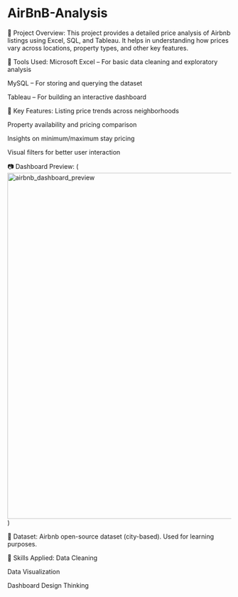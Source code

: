 # AirBnB-Analysis
📁 Project Overview:
This project provides a detailed price analysis of Airbnb listings using Excel, SQL, and Tableau. It helps in understanding how prices vary across locations, property types, and other key features.

🔧 Tools Used:
Microsoft Excel – For basic data cleaning and exploratory analysis

MySQL – For storing and querying the dataset

Tableau – For building an interactive dashboard

📌 Key Features:
Listing price trends across neighborhoods

Property availability and pricing comparison

Insights on minimum/maximum stay pricing

Visual filters for better user interaction

📷 Dashboard Preview:
(<img width="1638" height="777" alt="airbnb_dashboard_preview" src="https://github.com/user-attachments/assets/d0d7a036-ff93-47a7-ae30-e9d6815911a4" />)


📁 Dataset:
Airbnb open-source dataset (city-based). Used for learning purposes.

🧠 Skills Applied:
Data Cleaning

Data Visualization

Dashboard Design Thinking

